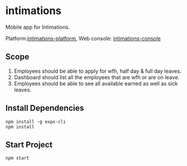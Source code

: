 # intimations
Mobile app for Intimations.

Platform:[intimations-platform](https://github.com/codingkapoor/intimations-platform),
Web console: [intimations-console](https://github.com/codingkapoor/intimations-console)

## Scope
1. Employees should be able to apply for wfh, half day & full day leaves.
2. Dashboard should list all the employees that are wfh or are on leave.
3. Employees should be able to see all available earned as well as sick leaves.

## Install Dependencies
```
npm install -g expo-cli
npm install
```

## Start Project
`npm start`
